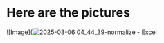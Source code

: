 # Here are the pictures

![Image](![2025-03-06 04_44_39-normalize - Excel](https://github.com/user-attachments/assets/e54c705a-1f0b-4dcc-97e6-76a530c54a4a)
